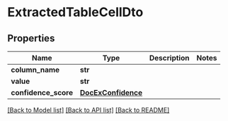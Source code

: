 # ExtractedTableCellDto


## Properties
Name | Type | Description | Notes
------------ | ------------- | ------------- | -------------
**column_name** | **str** |  | 
**value** | **str** |  | 
**confidence_score** | [**DocExConfidence**](DocExConfidence.md) |  | 

[[Back to Model list]](../README.md#documentation-for-models) [[Back to API list]](../README.md#documentation-for-api-endpoints) [[Back to README]](../README.md)



